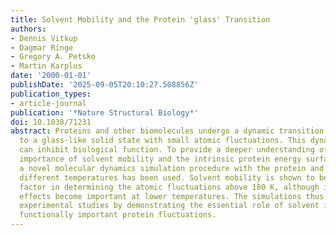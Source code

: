 ```yaml
---
title: Solvent Mobility and the Protein 'glass' Transition
authors:
- Dennis Vitkup
- Dagmar Ringe
- Gregory A. Petsko
- Martin Karplus
date: '2000-01-01'
publishDate: '2025-09-05T20:10:27.508856Z'
publication_types:
- article-journal
publication: '*Nature Structural Biology*'
doi: 10.1038/71231
abstract: Proteins and other biomolecules undergo a dynamic transition near 200 K
  to a glass-like solid state with small atomic fluctuations. This dynamic transition
  can inhibit biological function. To provide a deeper understanding of the relative
  importance of solvent mobility and the intrinsic protein energy surface in the transition,
  a novel molecular dynamics simulation procedure with the protein and solvent at
  different temperatures has been used. Solvent mobility is shown to be the dominant
  factor in determining the atomic fluctuations above 180 K, although intrinsic protein
  effects become important at lower temperatures. The simulations thus complement
  experimental studies by demonstrating the essential role of solvent in controlling
  functionally important protein fluctuations.
---
```

